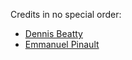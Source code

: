 Credits in no special order:

- [Dennis Beatty](https://github.com/dnsbty)
- [Emmanuel Pinault](https://github.com/epinault)
